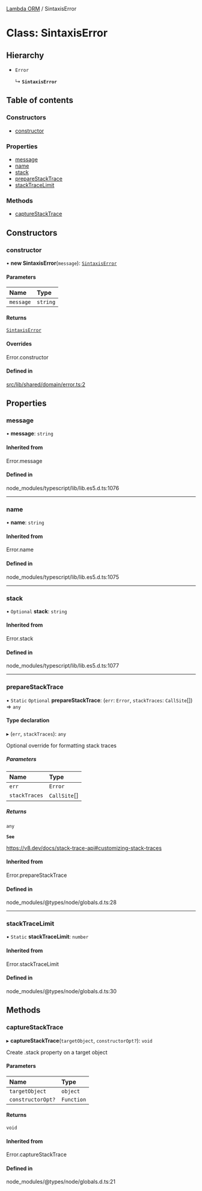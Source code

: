 [Lambda ORM](../README.md) / SintaxisError

# Class: SintaxisError

## Hierarchy

- `Error`

  ↳ **`SintaxisError`**

## Table of contents

### Constructors

- [constructor](SintaxisError.md#constructor)

### Properties

- [message](SintaxisError.md#message)
- [name](SintaxisError.md#name)
- [stack](SintaxisError.md#stack)
- [prepareStackTrace](SintaxisError.md#preparestacktrace)
- [stackTraceLimit](SintaxisError.md#stacktracelimit)

### Methods

- [captureStackTrace](SintaxisError.md#capturestacktrace)

## Constructors

### constructor

• **new SintaxisError**(`message`): [`SintaxisError`](SintaxisError.md)

#### Parameters

| Name | Type |
| :------ | :------ |
| `message` | `string` |

#### Returns

[`SintaxisError`](SintaxisError.md)

#### Overrides

Error.constructor

#### Defined in

[src/lib/shared/domain/error.ts:2](https://github.com/FlavioLionelRita/lambdaorm/blob/b06d7548/src/lib/shared/domain/error.ts#L2)

## Properties

### message

• **message**: `string`

#### Inherited from

Error.message

#### Defined in

node_modules/typescript/lib/lib.es5.d.ts:1076

___

### name

• **name**: `string`

#### Inherited from

Error.name

#### Defined in

node_modules/typescript/lib/lib.es5.d.ts:1075

___

### stack

• `Optional` **stack**: `string`

#### Inherited from

Error.stack

#### Defined in

node_modules/typescript/lib/lib.es5.d.ts:1077

___

### prepareStackTrace

▪ `Static` `Optional` **prepareStackTrace**: (`err`: `Error`, `stackTraces`: `CallSite`[]) => `any`

#### Type declaration

▸ (`err`, `stackTraces`): `any`

Optional override for formatting stack traces

##### Parameters

| Name | Type |
| :------ | :------ |
| `err` | `Error` |
| `stackTraces` | `CallSite`[] |

##### Returns

`any`

**`See`**

https://v8.dev/docs/stack-trace-api#customizing-stack-traces

#### Inherited from

Error.prepareStackTrace

#### Defined in

node_modules/@types/node/globals.d.ts:28

___

### stackTraceLimit

▪ `Static` **stackTraceLimit**: `number`

#### Inherited from

Error.stackTraceLimit

#### Defined in

node_modules/@types/node/globals.d.ts:30

## Methods

### captureStackTrace

▸ **captureStackTrace**(`targetObject`, `constructorOpt?`): `void`

Create .stack property on a target object

#### Parameters

| Name | Type |
| :------ | :------ |
| `targetObject` | `object` |
| `constructorOpt?` | `Function` |

#### Returns

`void`

#### Inherited from

Error.captureStackTrace

#### Defined in

node_modules/@types/node/globals.d.ts:21
